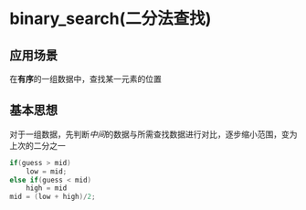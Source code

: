 # binary_search(二分法查找)

## 应用场景

在**有序**的一组数据中，查找某一元素的位置

## 基本思想

对于一组数据，先判断*中间*的数据与所需查找数据进行对比，逐步缩小范围，变为上次的二分之一

```c++
if(guess > mid)
    low = mid;
else if(guess < mid)
    high = mid
mid = (low + high)/2;
```

